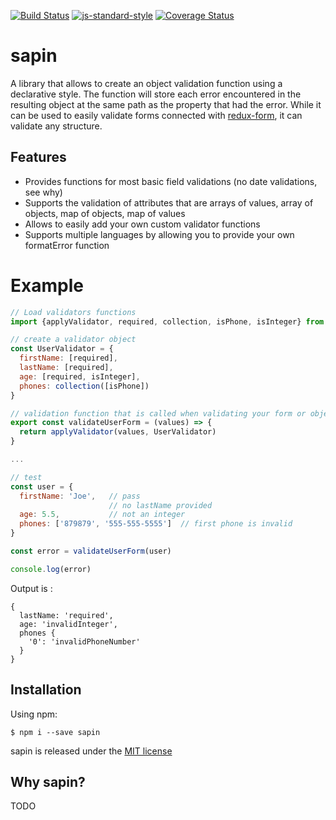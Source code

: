 [![Build Status](https://travis-ci.org/bourbest/sapin.svg?branch=master)](https://travis-ci.org/bourbest/sapin)
[![js-standard-style](https://img.shields.io/badge/code%20style-standard-brightgreen.svg)](http://standardjs.com)
[![Coverage Status](https://coveralls.io/repos/github/bourbest/sapin/badge.svg?branch=master)](https://coveralls.io/github/bourbest/sapin?branch=master)

# sapin
A library that allows to create an object validation function using a declarative style. The function will store each error
encountered in the resulting object at the same path as the property that had the error. While it can be used to easily
validate forms connected with [redux-form](https://redux-form.com), it can validate any structure.

## Features
* Provides functions for most basic field validations (no date validations, see why)
* Supports the validation of attributes that are arrays of values, array of objects, map of objects, map of values
* Allows to easily add your own custom validator functions
* Supports multiple languages by allowing you to provide your own formatError function

# Example
```js
// Load validators functions
import {applyValidator, required, collection, isPhone, isInteger} from 'sapin'

// create a validator object
const UserValidator = {
  firstName: [required],
  lastName: [required],
  age: [required, isInteger],
  phones: collection([isPhone])
}

// validation function that is called when validating your form or object
export const validateUserForm = (values) => {
  return applyValidator(values, UserValidator)
}

...

// test
const user = {
  firstName: 'Joe',   // pass
                      // no lastName provided
  age: 5.5,           // not an integer
  phones: ['879879', '555-555-5555']  // first phone is invalid
}

const error = validateUserForm(user)

console.log(error)
```

Output is :
```shell
{
  lastName: 'required',
  age: 'invalidInteger',
  phones {
    '0': 'invalidPhoneNumber'
  }
}
```

## Installation

Using npm:
```shell
$ npm i --save sapin
```

sapin is released under the [MIT license](https://github.com/bourbest/sapin/blob/master/LICENSE)

## Why sapin?

TODO




